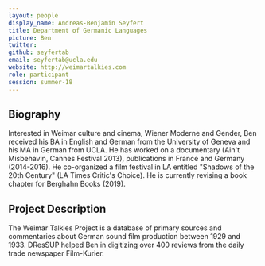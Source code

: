 ```yaml
---
layout: people
display_name: Andreas-Benjamin Seyfert
title: Department of Germanic Languages
picture: Ben
twitter:  
github: seyfertab
email: seyfertab@ucla.edu
website: http://weimartalkies.com
role: participant
session: summer-18
---
```

## Biography
Interested in Weimar culture and cinema, Wiener Moderne and Gender, Ben received his BA in English and German from the University of Geneva and his MA in German from UCLA. He has worked on a documentary (Ain't Misbehavin, Cannes Festival 2013), publications in France and Germany (2014-2016). He co-organized a film festival in LA entitled "Shadows of the 20th Century" (LA Times Critic's Choice). He is currently revising a book chapter for Berghahn Books (2019).

## Project Description
The Weimar Talkies Project is a database of primary sources and commentaries about German sound film production between 1929 and 1933. DResSUP helped Ben in digitizing over 400 reviews from the daily trade newspaper Film-Kurier.